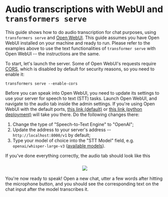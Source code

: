# Audio transcriptions with WebUI and `transformers serve`

This guide shows how to do audio transcription for chat purposes, using `transformers serve` and [Open WebUI](https://openwebui.com/). This guide assumes you have Open WebUI installed on your machine and ready to run. Please refer to the examples above to use the text functionalities of `transformer serve` with Open WebUI -- the instructions are the same.

To start, let's launch the server. Some of Open WebUI's requests require [CORS](https://developer.mozilla.org/en-US/docs/Web/HTTP/Guides/CORS), which is disabled by default for security reasons, so you need to enable it:

```shell
transformers serve --enable-cors
```

Before you can speak into Open WebUI, you need to update its settings to use your server for speech to text (STT) tasks. Launch Open WebUI, and navigate to the audio tab inside the admin settings. If you're using Open WebUI with the default ports, [this link (default)](http://localhost:3000/admin/settings/audio) or [this link (python deployment)](http://localhost:8080/admin/settings/audio) will take you there. Do the following changes there:

1. Change the type of "Speech-to-Text Engine" to "OpenAI";
2. Update the address to your server's address -- `http://localhost:8000/v1` by default;
3. Type your model of choice into the "STT Model" field, e.g. `openai/whisper-large-v3` ([available models](https://huggingface.co/models?pipeline_tag=automatic-speech-recognition&sort=trending)).

If you've done everything correctly, the audio tab should look like this

<h3 align="center">
    <img src="https://huggingface.co/datasets/huggingface/documentation-images/resolve/main/transformers/transformers_openwebui_stt_settings.png"/>
</h3>

You're now ready to speak! Open a new chat, utter a few words after hitting the microphone button, and you should see the corresponding text on the chat input after the model transcribes it.
